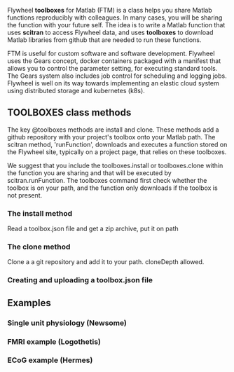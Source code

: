 Flywheel **toolboxes** for Matlab (FTM) is a class helps you share Matlab functions reproducibly with colleagues. In many cases, you will be sharing the function with your future self. The idea is to write a Matlab function that uses **scitran** to access Flywheel data, and uses **toolboxes** to download Matlab libraries from github that are needed to run these functions.

FTM is useful for custom software and software development. Flywheel uses the Gears concept, docker containers packaged with a manifest that allows you to control the parameter setting, for executing standard tools. The Gears system also includes job control for scheduling and logging jobs. Flywheel is well on its way towards implementing an elastic cloud system using distributed storage and kubernetes (k8s).

## TOOLBOXES class methods
The key @toolboxes methods are install and clone.  These methods add a github repository with your project's toolbox onto your Matlab path.  The scitran method, 'runFunction', downloads and executes a function stored on the Flywheel site, typically on a project page, that relies on these toolboxes.

We suggest that you include the toolboxes.install or toolboxes.clone within the function you are sharing and that will be executed by scitran.runFunction. The toolboxes command first check whether the toolbox is on your path, and the function only downloads if the toolbox is not present.

### The install method
Read a toolbox.json file and get a zip archive, put it on path

### The clone method
Clone a a git repository and add it to your path.  cloneDepth allowed.

### Creating and uploading a toolbox.json file

## Examples

### Single unit physiology (Newsome)

### FMRI example (Logothetis)

### ECoG example (Hermes)
